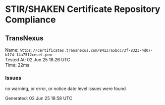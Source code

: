 # STIR/SHAKEN Certificate Repository Compliance

## TransNexus

Name: `https://certificates.transnexus.com/841J/a5bcc73f-8323-4d07-b174-14a7512cecef.pem`\
Tested At: 02 Jun 25 18:26 UTC\
Time: 22ms

### Issues

no warning, or error, or notice date level issues were found

Generated: 02 Jun 25 18:58 UTC